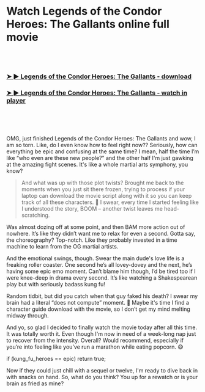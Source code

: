 <h1>Watch Legends of the Condor Heroes: The Gallants online full movie</h1>


<br><br>

<h3><a href="https://Leroys-gcourhowrootscen1981.github.io/gkbqqixusm/">➤ ► Legends of the Condor Heroes: The Gallants - download</a></h3> 
<h3><a href="https://Leroys-gcourhowrootscen1981.github.io/gkbqqixusm/">➤ ► Legends of the Condor Heroes: The Gallants - watch in player</a></h3>


<br><br><br>


OMG, just finished Legends of the Condor Heroes: The Gallants and wow, I am so torn. Like, do I even know how to feel right now?? Seriously, how can everything be epic and confusing at the same time? I mean, half the time I’m like “who even are these new people?” and the other half I'm just gawking at the amazing fight scenes. It's like a whole martial arts symphony, you know?

> And what was up with those plot twists? Brought me back to the moments when you just sit there frozen, trying to process if your laptop can download the movie script along with it so you can keep track of all these characters. 🤯 I swear, every time I started feeling like I understood the story, BOOM – another twist leaves me head-scratching.

Was almost dozing off at some point, and then BAM more action out of nowhere. It’s like they didn’t want me to relax for even a second. Gotta say, the choreography? Top-notch. Like they probably invested in a time machine to learn from the OG martial artists.

And the emotional swings, though. Swear the main dude's love life is a freaking roller coaster. One second he’s all lovey-dovey and the next, he’s having some epic emo moment. Can’t blame him though, I’d be tired too if I were knee-deep in drama every second. It’s like watching a Shakespearean play but with seriously badass kung fu!

Random tidbit, but did you catch when that guy faked his death? I swear my brain had a literal “does not compute” moment. 🤔 Maybe it's time I find a character guide download with the movie, so I don’t get my mind melting midway through.

And yo, so glad I decided to finally watch the movie today after all this time. It was totally worth it. Even though I'm now in need of a week-long nap just to recover from the intensity. Overall? Would recommend, especially if you’re into feeling like you’ve run a marathon while eating popcorn. 😅

if (kung_fu_heroes == epic) return true;

Now if they could just chill with a sequel or twelve, I'm ready to dive back in with snacks on hand. So, what do you think? You up for a rewatch or is your brain as fried as mine?
